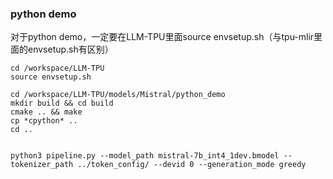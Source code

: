 
### python demo

对于python demo，一定要在LLM-TPU里面source envsetup.sh（与tpu-mlir里面的envsetup.sh有区别）
```shell
cd /workspace/LLM-TPU
source envsetup.sh
```

```
cd /workspace/LLM-TPU/models/Mistral/python_demo
mkdir build && cd build
cmake .. && make
cp *cpython* ..
cd ..


python3 pipeline.py --model_path mistral-7b_int4_1dev.bmodel --tokenizer_path ../token_config/ --devid 0 --generation_mode greedy
```

